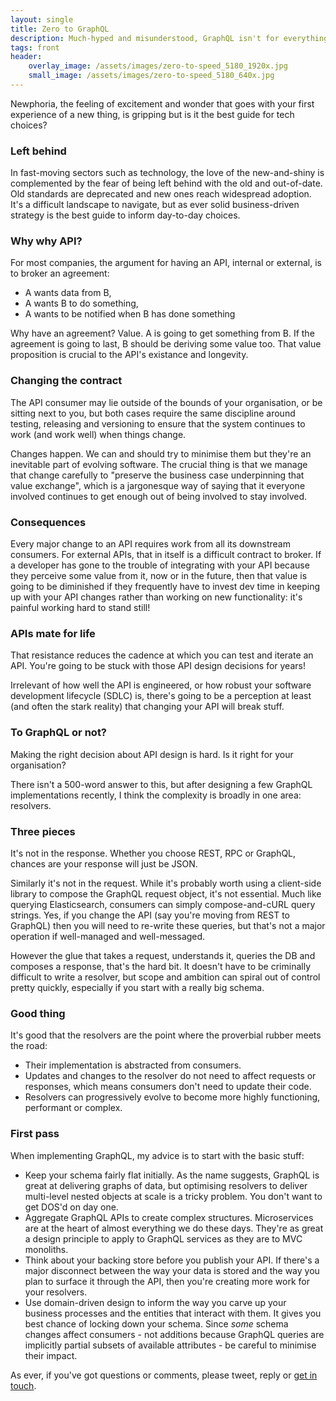 ```yaml
---
layout: single
title: Zero to GraphQL
description: Much-hyped and misunderstood, GraphQL isn't for everything but it might be just right for your API.
tags: front
header:
    overlay_image: /assets/images/zero-to-speed_5180_1920x.jpg
    small_image: /assets/images/zero-to-speed_5180_640x.jpg
---
```


Newphoria, the feeling of excitement and wonder that goes with your first experience of a new thing, is gripping but is it the best guide for tech choices?

### Left behind
In fast-moving sectors such as technology, the love of the new-and-shiny is complemented by the fear of being left behind with the old and out-of-date.
Old standards are deprecated and new ones reach widespread adoption.
It's a difficult landscape to navigate, but as ever solid business-driven strategy is the best guide to inform day-to-day choices.

### Why why API?
For most companies, the argument for having an API, internal or external, is to broker an agreement:

* A wants data from B,
* A wants B to do something,
* A wants to be notified when B has done something

Why have an agreement?  Value.  A is going to get something from B.  If the agreement is going to last, B should be deriving some value too.  That value proposition is crucial to the API's existance and longevity.

### Changing the contract
The API consumer may lie outside of the bounds of your organisation, or be sitting next to you, but both cases require the same discipline around testing, releasing and versioning to ensure that the system continues to work (and work well) when things change.

Changes happen.  We can and should try to minimise them but they're an inevitable part of evolving software.  The crucial thing is that we manage that change carefully to "preserve the business case underpinning that value exchange", which is a jargonesque way of saying that it everyone involved continues to get enough out of being involved to stay involved.

### Consequences
Every major change to an API requires work from all its downstream consumers.  For external APIs, that in itself is a difficult contract to broker.  If a developer has gone to the trouble of integrating with your API because they perceive some value from it, now or in the future, then that value is going to be diminished if they frequently have to invest dev time in keeping up with your API changes rather than working on new functionality: it's painful working hard to stand still!

### APIs mate for life
That resistance reduces the cadence at which you can test and iterate an API.  You're going to be stuck with those API design decisions for years!

Irrelevant of how well the API is engineered, or how robust your software development lifecycle (SDLC) is, there's going to be a perception at least (and often the stark reality) that changing your API will break stuff.

### To GraphQL or not?
Making the right decision about API design is hard.  Is it right for your organisation?

There isn't a 500-word answer to this, but after designing a few GraphQL implementations recently, I think the complexity is broadly in one area: resolvers.

### Three pieces
It's not in the response.  Whether you choose REST, RPC or GraphQL, chances are your response will just be JSON.

Similarly it's not in the request.  While it's probably worth using a client-side library to compose the GraphQL request object, it's not essential.  Much like querying Elasticsearch, consumers can simply compose-and-cURL query strings.  Yes, if you change the API (say you're moving from REST to GraphQL) then you will need to re-write these queries, but that's not a major operation if well-managed and well-messaged.

However the glue that takes a request, understands it, queries the DB and composes a response, that's the hard bit.  It doesn't have to be criminally difficult to write a resolver, but scope and ambition can spiral out of control pretty quickly, especially if you start with a really big schema.

### Good thing
It's good that the resolvers are the point where the proverbial rubber meets the road:

* Their implementation is abstracted from consumers.
* Updates and changes to the resolver do not need to affect requests or responses, which means consumers don't need to update their code.
* Resolvers can progressively evolve to become more highly functioning, performant or complex.

### First pass
When implementing GraphQL, my advice is to start with the basic stuff:

* Keep your schema fairly flat initially.  As the name suggests, GraphQL is great at delivering graphs of data, but optimising resolvers to deliver multi-level nested objects at scale is a tricky problem.  You don't want to get DOS'd on day one.
* Aggregate GraphQL APIs to create complex structures.  Microservices are at the heart of almost everything we do these days.  They're as great a design principle to apply to GraphQL services as they are to MVC monoliths.
* Think about your backing store before you publish your API.  If there's a major disconnect between the way your data is stored and the way you plan to surface it through the API, then you're creating more work for your resolvers.
* Use domain-driven design to inform the way you carve up your business processes and the entities that interact with them.  It gives you best chance of locking down your schema.  Since _some_ schema changes affect consumers - not additions because GraphQL queries are implicitly partial subsets of available attributes - be careful to minimise their impact.

As ever, if you've got questions or comments, please tweet, reply or [get in touch](/contact).

